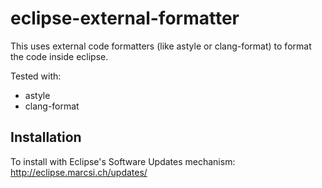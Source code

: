 eclipse-external-formatter
=========================

This uses external code formatters (like astyle or clang-format) to format the code inside eclipse.

Tested with:
- astyle
- clang-format

Installation
------------

To install with Eclipse's Software Updates mechanism:
http://eclipse.marcsi.ch/updates/


